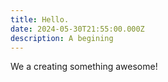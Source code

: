 ```yaml
---
title: Hello.
date: 2024-05-30T21:55:00.000Z
description: A begining
---
```

We a creating something awesome!
